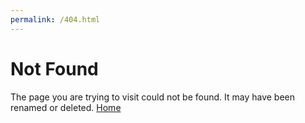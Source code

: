 ```yaml
---
permalink: /404.html
---
```


# Not Found

The page you are trying to visit could not be found. It may have been renamed or deleted.
[Home](/)